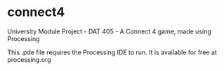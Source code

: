# connect4
University Module Project - DAT 405 - A Connect 4 game, made using Processing

This .pde file requires the Processing IDE to run.
It is available for free at processing.org
